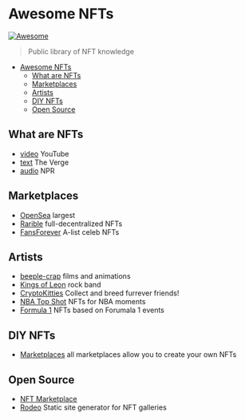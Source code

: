 # Awesome NFTs

[![Awesome](https://cdn.rawgit.com/sindresorhus/awesome/d7305f38d29fed78fa85652e3a63e154dd8e8829/media/badge.svg)](https://github.com/sindresorhus/awesome)

> Public library of NFT knowledge

<!-- TOC -->

- [Awesome NFTs](#awesome-nfts)
  - [What are NFTs](#what-are-nfts)
  - [Marketplaces](#marketplaces)
  - [Artists](#artists)
  - [DIY NFTs](#diy-nfts)
  - [Open Source](#open-source)

<!-- /TOC -->

## What are NFTs

- [video](https://www.youtube.com/watch?v=gSLiX1QihEc) YouTube
- [text](https://www.theverge.com/22310188/nft-explainer-what-is-blockchain-crypto-art-faq) The Verge
- [audio](https://www.npr.org/2021/03/22/979982203/what-the-non-fungible-token) NPR

## Marketplaces

- [OpenSea](https://opensea.io/) largest
- [Rarible](https://rarible.com/) full-decentralized NFTs
- [FansForever](https://fansforever.io/) A-list celeb NFTs

## Artists

- [beeple-crap](https://www.beeple-crap.com/) films and animations
- [Kings of Leon](https://opensea.io/collection/kings-of-leon-yellowheart) rock band
- [CryptoKitties](https://www.cryptokitties.co/) Collect and breed furrever friends!
- [NBA Top Shot](https://nbatopshot.com/marketplace) NFTs for NBA moments
- [Formula 1](https://www.f1deltatime.com) NFTs based on Forumala 1 events

## DIY NFTs

- [Marketplaces](#Marketplaces) all marketplaces allow you to create your own NFTs

## Open Source

- [NFT Marketplace](https://github.com/ArcBlock/nft-marketplace)
- [Rodeo](https://github.com/tokenrodeo/Rodeo) Static site generator for NFT galleries